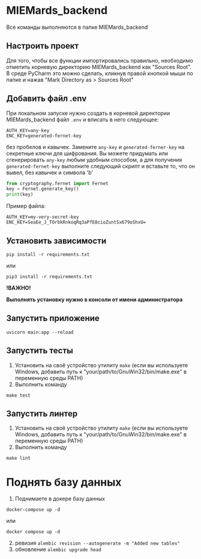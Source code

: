 # MIEMards_backend

Все команды выполняются в папке MIEMards_backend

## Настроить проект
Для того, чтобы все функции импортировались правильно, необходимо отметить корневую директорию MIEMards_backend как "Sources Root". В среде PyCharm это можно сделать, кликнув правой кнопкой мыши по папке и нажав "Mark Directory as > Sources Root" 

## Добавить файл .env 
При локальном запуске нужно создать в корневой директории MIEMards_backend файл ```.env``` и вписать в него следующее:
```
AUTH_KEY=any-key
ENC_KEY=generated-fernet-key
```
без пробелов и кавычек. 
Замените ```any-key``` и ```generated-ferner-key``` на секретные ключи для шифрования. 
Вы можете придумать или сгенерировать ```any-key``` любым удобным способом, а для получения ```generated-fernet-key``` выполните следующий скрипт и вставьте то, что он вывел, без кавычек и символа 'b'
```python
from cryptography.fernet import Fernet
key = Fernet.generate_key()
print(key)
```
Пример файла:
```
AUTH_KEY=my-very-secret-key
ENC_KEY=SeaEe_J_TOrbkRnkoqRq3aPfE8cioZuntSx679oShxU=
```

## Установить зависимости

```shell
pip install -r requirements.txt
```

или

```shell
pip3 install -r requirements.txt
```

**!ВАЖНО!**

**Выполнять установку нужно в консоли от имени администратора**

## Запустить приложение

```shell
uvicorn main:app --reload
```


## Запустить тесты

1. Установить на своё устройство утилиту ```make``` (если вы используете Windows, добавить путь к "your/path/to/GnuWin32/bin/make.exe" в переменную среды PATH)
2. Выполнить команду
```shell
make test
```

## Запустить линтер
1. Установить на своё устройство утилиту ```make``` (если вы используете Windows, добавить путь к "your/path/to/GnuWin32/bin/make.exe" в переменную среды PATH)
2. Выполнить команду
```shell
make lint
```

# Поднять базу данных
1. Поднимаете в докере базу данных
```shell
docker-compose up -d
```
или
```shell
docker compose up -d
```
2. ревизия
```alembic revision --autogenerate -m "Added new tables"```
3. обновление
```alembic upgrade head```